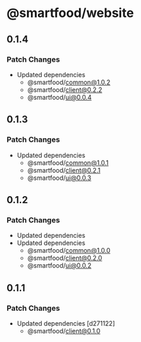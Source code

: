 # @smartfood/website

## 0.1.4

### Patch Changes

- Updated dependencies
  - @smartfood/common@1.0.2
  - @smartfood/client@0.2.2
  - @smartfood/ui@0.0.4

## 0.1.3

### Patch Changes

- Updated dependencies
  - @smartfood/common@1.0.1
  - @smartfood/client@0.2.1
  - @smartfood/ui@0.0.3

## 0.1.2

### Patch Changes

- Updated dependencies
- Updated dependencies
  - @smartfood/common@1.0.0
  - @smartfood/client@0.2.0
  - @smartfood/ui@0.0.2

## 0.1.1

### Patch Changes

- Updated dependencies [d271122]
  - @smartfood/client@0.1.0
